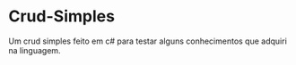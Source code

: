 # Crud-Simples
Um crud simples feito em c# para testar alguns conhecimentos que adquiri na linguagem.
